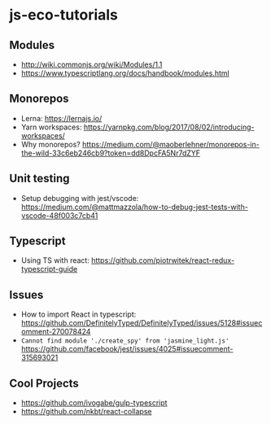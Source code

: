# js-eco-tutorials
## Modules
- http://wiki.commonjs.org/wiki/Modules/1.1
- https://www.typescriptlang.org/docs/handbook/modules.html

## Monorepos
- Lerna: https://lernajs.io/
- Yarn workspaces: https://yarnpkg.com/blog/2017/08/02/introducing-workspaces/
- Why monorepos? https://medium.com/@maoberlehner/monorepos-in-the-wild-33c6eb246cb9?token=dd8DpcFA5Nr7dZYF

## Unit testing
- Setup debugging with jest/vscode: https://medium.com/@mattmazzola/how-to-debug-jest-tests-with-vscode-48f003c7cb41

## Typescript
- Using TS with react: https://github.com/piotrwitek/react-redux-typescript-guide

## Issues
- How to import React in typescript: https://github.com/DefinitelyTyped/DefinitelyTyped/issues/5128#issuecomment-270078424
- `Cannot find module './create_spy' from 'jasmine_light.js'` https://github.com/facebook/jest/issues/4025#issuecomment-315693021

## Cool Projects
- https://github.com/ivogabe/gulp-typescript
- https://github.com/nkbt/react-collapse

